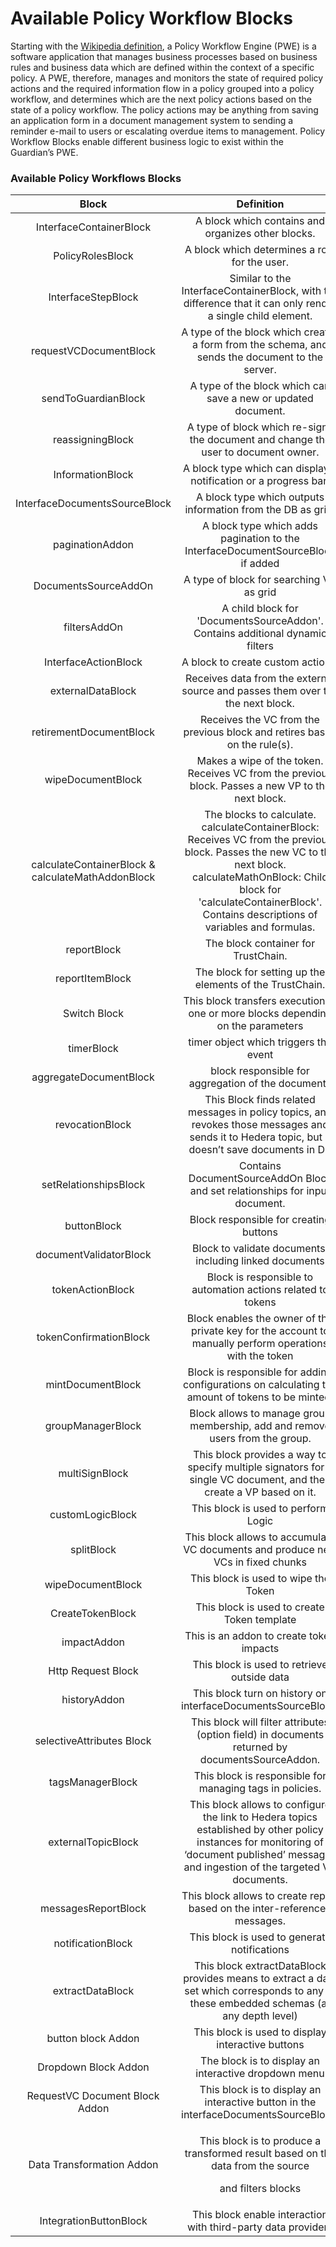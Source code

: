 # Available Policy Workflow Blocks

Starting with the [Wikipedia definition](https://en.wikipedia.org/wiki/Workflow_engine), a Policy Workflow Engine (PWE) is a software application that manages business processes based on business rules and business data which are defined within the context of a specific policy. A PWE, therefore, manages and monitors the state of required policy actions and the required information flow in a policy grouped into a policy workflow, and determines which are the next policy actions based on the state of a policy workflow. The policy actions may be anything from saving an application form in a document management system to sending a reminder e-mail to users or escalating overdue items to management. Policy Workflow Blocks enable different business logic to exist within the Guardian’s PWE.

### Available Policy Workflows Blocks

<table><thead><tr><th align="center">Block</th><th width="226.33333333333331" align="center">Definition</th><th align="center">Documentation Link</th></tr></thead><tbody><tr><td align="center">InterfaceContainerBlock</td><td align="center">A block which contains and organizes other blocks.</td><td align="center"><a href="container-workflow-block.md">InterfaceContainerBlock</a></td></tr><tr><td align="center">PolicyRolesBlock</td><td align="center">A block which determines a role for the user.</td><td align="center"><a href="roles-workflow-block.md">PolicyRolesBlock</a></td></tr><tr><td align="center">InterfaceStepBlock</td><td align="center">Similar to the InterfaceContainerBlock, with the difference that it can only render a single child element.</td><td align="center"><a href="step-workflow-block.md">InterfaceStepBlock</a></td></tr><tr><td align="center">requestVCDocumentBlock</td><td align="center">A type of the block which creates a form from the schema, and sends the document to the server.</td><td align="center"><a href="request-workflow-block.md">requestVCDocumentBlock</a></td></tr><tr><td align="center">sendToGuardianBlock</td><td align="center">A type of the block which can save a new or updated document.</td><td align="center"><a href="send-workflow-block.md">sendToGuardianBlock</a></td></tr><tr><td align="center">reassigningBlock</td><td align="center">A type of block which re-signs the document and change the user to document owner.</td><td align="center"><a href="reassigningblock.md">reassigningBlock</a></td></tr><tr><td align="center">InformationBlock</td><td align="center">A block type which can display a notification or a progress bar.</td><td align="center"><a href="information-workflow-block.md">InformationBlock</a></td></tr><tr><td align="center">InterfaceDocumentsSourceBlock</td><td align="center">A block type which outputs information from the DB as grid.</td><td align="center"><a href="interfacedocumentssourceblock.md">InterfaceDocumentsSourceBlock</a></td></tr><tr><td align="center">paginationAddon</td><td align="center">A block type which adds pagination to the InterfaceDocumentSourceBlock if added</td><td align="center"><a href="paginationaddon.md">paginationAddon</a></td></tr><tr><td align="center">DocumentsSourceAddOn</td><td align="center">A type of block for searching VC as grid</td><td align="center"><a href="documentssourceaddonblock.md">DocumentsSourceAddOn</a></td></tr><tr><td align="center">filtersAddOn</td><td align="center">A child block for 'DocumentsSourceAddon'. Contains additional dynamic filters</td><td align="center"><a href="filtersaddonblock.md">filtersAddOn</a></td></tr><tr><td align="center">InterfaceActionBlock</td><td align="center">A block to create custom actions.</td><td align="center"><a href="action-workflow-block.md">InterfaceActionBlock</a></td></tr><tr><td align="center">externalDataBlock</td><td align="center">Receives data from the external source and passes them over the the next block.</td><td align="center"><a href="external-data-workflow-block.md">externalDataBlock</a></td></tr><tr><td align="center">retirementDocumentBlock</td><td align="center">Receives the VC from the previous block and retires based on the rule(s).</td><td align="center"><a href="retirementdocumentblock.md">retirementDocumentBlock</a></td></tr><tr><td align="center">wipeDocumentBlock</td><td align="center">Makes a wipe of the token. Receives VC from the previous block. Passes a new VP to the next block.</td><td align="center"><a href="token-wipe-workflow-block.md">wipeDocumentBlock</a></td></tr><tr><td align="center">calculateContainerBlock &#x26; calculateMathAddonBlock</td><td align="center">The blocks to calculate. calculateContainerBlock: Receives VC from the previous block. Passes the new VC to the next block.<br>calculateMathOnBlock: Child block for 'calculateContainerBlock'. Contains descriptions of variables and formulas.</td><td align="center"><a href="calculatecontainerblock-and-calculatemathaddonblock.md">calculateContainerBlock &#x26; calculateMathAddonBlock</a></td></tr><tr><td align="center">reportBlock</td><td align="center">The block container for TrustChain.</td><td align="center"><a href="reportblock-and-reportitemblock.md">reportBlock &#x26; reportItemBlock</a></td></tr><tr><td align="center">reportItemBlock</td><td align="center">The block for setting up the elements of the TrustChain.</td><td align="center"><a href="reportblock-and-reportitemblock.md">reportBlock &#x26; reportItemBlock</a></td></tr><tr><td align="center">Switch Block</td><td align="center">This block transfers execution to one or more blocks depending on the parameters</td><td align="center"><a href="switchblock.md">switchBlock</a></td></tr><tr><td align="center">timerBlock</td><td align="center">timer object which triggers the event</td><td align="center"><a href="timerblock.md">TimerBlock</a></td></tr><tr><td align="center">aggregateDocumentBlock</td><td align="center">block responsible for aggregation of the documents</td><td align="center"><a href="aggregatedocumentblock.md">aggregateDocumentBlock</a></td></tr><tr><td align="center">revocationBlock</td><td align="center">This Block finds related messages in policy topics, and revokes those messages and sends it to Hedera topic, but it doesn’t save documents in DB</td><td align="center"><a href="../../../../../available-policy-workflow-blocks/broken-reference/">revocationBlock</a></td></tr><tr><td align="center">setRelationshipsBlock</td><td align="center">Contains DocumentSourceAddOn Block and set relationships for input document.</td><td align="center"><a href="setrelationshipsblock.md">setRelationshipBlock</a></td></tr><tr><td align="center">buttonBlock</td><td align="center">Block responsible for creating buttons</td><td align="center"><a href="buttonblock.md">buttonBlock</a></td></tr><tr><td align="center">documentValidatorBlock</td><td align="center">Block to validate documents, including linked documents</td><td align="center"><a href="documentvalidatorblock.md">documentValidatorBlock</a></td></tr><tr><td align="center">tokenActionBlock</td><td align="center">Block is responsible to automation actions related to tokens</td><td align="center"><a href="tokenactionblock.md">tokenActionBlock</a></td></tr><tr><td align="center">tokenConfirmationBlock</td><td align="center">Block enables the owner of the private key for the account to manually perform operations with the token</td><td align="center"><a href="tokenconfirmationblock.md">tokenConfirmationBlock</a></td></tr><tr><td align="center">mintDocumentBlock</td><td align="center">Block is responsible for adding configurations on calculating the amount of tokens to be minted.</td><td align="center"><a href="mintdocumentblock.md">mintDocumentBlock</a></td></tr><tr><td align="center">groupManagerBlock</td><td align="center">Block allows to manage group membership, add and remove users from the group.</td><td align="center"><a href="groupmanagerblock.md">groupManagerBlock</a></td></tr><tr><td align="center">multiSignBlock</td><td align="center">This block provides a way to specify multiple signators for a single VC document, and then create a VP based on it.</td><td align="center"><a href="multisignblock.md">multiSignBlock</a></td></tr><tr><td align="center">customLogicBlock</td><td align="center">This block is used to perform Logic</td><td align="center"><a href="customlogicblock.md">customLogicBlock</a></td></tr><tr><td align="center">splitBlock</td><td align="center">This block allows to accumulate VC documents and produce new VCs in fixed chunks</td><td align="center"><a href="splitblock.md">splitBlock</a><br></td></tr><tr><td align="center">wipeDocumentBlock</td><td align="center">This block is used to wipe the Token</td><td align="center"><a href="token-wipe-workflow-block.md">wipeDocumentBlock</a></td></tr><tr><td align="center">CreateTokenBlock</td><td align="center">This block is used to create Token template</td><td align="center"><a href="create-token-block.md">CreateTokenBlock</a></td></tr><tr><td align="center">impactAddon</td><td align="center">This is an addon to create token impacts</td><td align="center"><a href="impactaddon.md">impactAddon</a></td></tr><tr><td align="center">Http Request Block</td><td align="center">This block is used to retrieve outside data</td><td align="center"><a href="http-request-block.md">HttpRequestBlock</a></td></tr><tr><td align="center">historyAddon</td><td align="center">This block turn on history on interfaceDocumentsSourceBlock.</td><td align="center"><a href="historyaddon.md">historyAddon</a></td></tr><tr><td align="center">selectiveAttributes Block</td><td align="center">This block will filter attributes (option field) in documents returned by documentsSourceAddon.</td><td align="center"><a href="selectiveattributes-block.md">selectiveAttributesBlock</a></td></tr><tr><td align="center">tagsManagerBlock</td><td align="center">This block is responsible for managing tags in policies.</td><td align="center"><a href="tagsmanagerblock.md">tagsManagerBlock</a></td></tr><tr><td align="center">externalTopicBlock</td><td align="center">This block allows to configure the link to Hedera topics established by other policy instances for monitoring of ‘document published’ messages and ingestion of the targeted VC documents.</td><td align="center"><a href="externaltopicblock.md">externalTopicBlock</a></td></tr><tr><td align="center">messagesReportBlock</td><td align="center">This block allows to create report based on the inter-referenced messages.</td><td align="center"><a href="messagesreportblock.md">messagesReportBlock</a></td></tr><tr><td align="center">notificationBlock</td><td align="center">This block is used to generate notifications</td><td align="center"><a href="notificationblock.md">notificationBlock</a></td></tr><tr><td align="center">extractDataBlock</td><td align="center">This block extractDataBlock provides means to extract a data set which corresponds to any of these embedded schemas (at any depth level)</td><td align="center"><a href="externaldatablock.md">extractDataBlock</a></td></tr><tr><td align="center">button block Addon</td><td align="center">This block is used to display interactive buttons</td><td align="center"><a href="button-block-addon-buttonblockaddon.md">buttonBlockAddon</a></td></tr><tr><td align="center">Dropdown Block Addon</td><td align="center">The block is to display an interactive dropdown menu</td><td align="center"><a href="dropdown-block-addon-dropdownblockaddon.md">dropdownBlockAddon</a></td></tr><tr><td align="center">RequestVC Document Block Addon</td><td align="center">This block is to display an interactive button in the interfaceDocumentsSourceBlock.</td><td align="center"><a href="request-vc-document-block-addon-requestvcdocumentblockaddon.md">requestVcDocumentBlockAddon</a></td></tr><tr><td align="center">Data Transformation Addon</td><td align="center"><p>This block is to produce a transformed result based on the data from the source</p><p>and filters blocks</p></td><td align="center"><a href="data-transformation-addon.md">Data Transformation Addon</a></td></tr><tr><td align="center">IntegrationButtonBlock</td><td align="center">This block enable interaction with third-party data providers</td><td align="center"><a href="broken-reference">IntegrationButton</a></td></tr></tbody></table>
